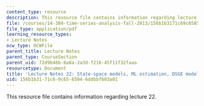 ```yaml
---
content_type: resource
description: This resource file contains information regarding lecture 22.
file: /courses/14-384-time-series-analysis-fall-2013/156b1b3171c69c6585046ddbbf603a01_MIT14_384F13_lec22.pdf
file_type: application/pdf
learning_resource_types:
- Lecture Notes
ocw_type: OCWFile
parent_title: Lecture Notes
parent_type: CourseSection
parent_uid: 72d9b46b-8a8a-2a3d-f216-45f11f32faaa
resourcetype: Document
title: 'Lecture Notes 22: State-space models, ML estimation, DSGE models'
uid: 156b1b31-71c6-9c65-8504-6ddbbf603a01
---
```

This resource file contains information regarding lecture 22.

